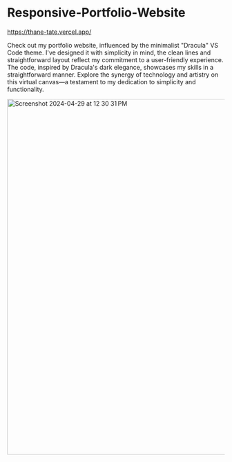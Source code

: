 # Responsive-Portfolio-Website

https://thane-tate.vercel.app/

Check out my portfolio website, influenced by the minimalist "Dracula" VS Code theme. I've designed it with simplicity in mind, the clean lines and straightforward layout reflect my commitment to a user-friendly experience. The code, inspired by Dracula's dark elegance, showcases my skills in a straightforward manner. Explore the synergy of technology and artistry on this virtual canvas—a testament to my dedication to simplicity and functionality.

<img width="824" alt="Screenshot 2024-04-29 at 12 30 31 PM" src="https://github.com/thanetate/Responsive-Portfolio-Website/assets/99837458/40b9719d-13fe-4bc1-a9ff-a8e97a277d35">
